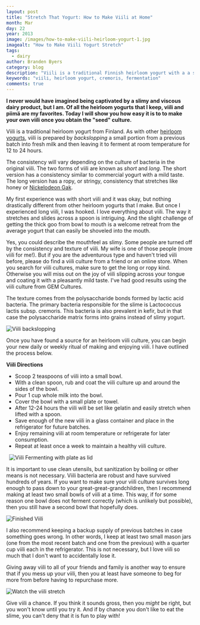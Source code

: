```yaml
---
layout: post
title: "Stretch That Yogurt: How to Make Viili at Home"
month: Mar
day: 22
year: 2013
image: /images/how-to-make-viili-heirloom-yogurt-1.jpg
imagealt: "How to Make Viili Yogurt Stretch"
tags:
  - dairy
author: Branden Byers
category: blog
description: "Viili is a traditional Finnish heirloom yogurt with a a slimy and viscous consistency.  I will show you how easy it is to to make your own viili once you obtain the seed culture."
keywords: "viili, heirloom yogurt, cremoris, fermentation"
comments: true
---
```


**I never would have imagined being captivated by a slimy and viscous dairy product, but I am. Of all the heirloom yogurts that I keep, viili and piim&auml; are my favorites. Today I will show you how easy it is to to make your own viili once you obtain the "seed" culture.**

Viili is a traditional heirloom yogurt from Finland. As with other [heirloom yogurts](http://fermup.com/blog/homemade-heirloom-yogurt-showdown/), viili is prepared by *backslopping* a small portion from a previous batch into fresh milk and then leaving it to ferment at room temperature for 12 to 24 hours.

The consistency will vary depending on the culture of bacteria in the original viili. The two forms of viili are known as *short* and *long*. The short version has a consistency similar to commercial yogurt with a mild taste. The long version has a ropy, or stringy, consistency that stretches like honey or <a href="http://youtu.be/_iDALjY4QnY" target="_blank" alt="Nickelodeon Gak Commercial Youtube" title="Nickelodeon Gak Commerical from the 90s">Nickelodeon Gak</a>.

My first experience was with short viili and it was okay, but nothing drastically different from other heirloom yogurts that I make. But once I experienced long viili, I was hooked. I love everything about viili. The way it stretches and slides across a spoon is intriguing. And the slight challenge of getting the thick goo from bowl to mouth is a welcome retreat from the average yogurt that can easily be shoveled into the mouth.

Yes, you could describe the mouthfeel as slimy. Some people are turned off by the consistency and texture of viili. My wife is one of those people (more viili for me!). But if you are the adventurous type and haven't tried viili before, please do find a viili culture from a friend or an online store. When you search for viili cultures, make sure to get the long or ropy kind. Otherwise you will miss out on the joy of viili slipping across your tongue and coating it with a pleasantly mild taste. I've had good results using the viili culture from GEM Cultures.

The texture comes from the polysaccharide bonds formed by lactic acid bacteria. The primary bacteria responsible for the slime is Lactococcus lactis subsp. cremoris. This bacteria is also prevalent in kefir, but in that case the polysaccharide matrix forms into grains instead of slimy yogurt.

<img src="/images/how-to-make-viili-heirloom-yogurt-2.jpg" alt="Viili backslopping">

Once you have found a source for an heirloom viili culture, you can begin your new daily or weekly ritual of making and enjoying viili. I have outlined the process below.

**Viili Directions**
<div>
	<ul class="colored-counter-list">
		<li>Scoop 2 teaspoons of viili into a small bowl.</li>
		<li>With a clean spoon, rub and coat the viili culture up and around the sides of the bowl.</li>
		<li>Pour 1 cup whole milk into the bowl.</li>
		<li>Cover the bowl with a small plate or towel.</li>
		<li>After 12-24 hours the viili will be set like gelatin and easily stretch when lifted with a spoon.</li>
		<li>Save enough of the new viili in a glass container and place in the refrigerator for future batches.</li>
		<li>Enjoy remaining viili at room temperature or refrigerate for later consumption.</li>
		<li>Repeat at least once a week to maintain a healthy viili culture.</li>
	</ul>
</div>
&nbsp;

<img src="/images/how-to-make-viili-heirloom-yogurt-3.jpg" alt="Viili Fermenting with plate as lid">

It is important to use clean utensils, but sanitization by boiling or other means is not necessary. Viili bacteria are robust and have survived hundreds of years. If you want to make sure your viili culture survives long enough to pass down to your great-great-grandchildren, then I recommend making at least two small bowls of viili at a time. This way, if for some reason one bowl does not ferment correctly (which is unlikely but possible), then you still have a second bowl that hopefully does.

<img src="/images/how-to-make-viili-heirloom-yogurt-4.jpg" alt="Finished Viili">

I also recommend keeping a backup supply of previous batches in case something goes wrong. In other words, I keep at least two small mason jars (one from the most recent batch and one from the previous) with a quarter cup viili each in the refrigerator. This is not necessary, but I love viili so much that I don't want to accidentally lose it.

Giving away viili to all of your friends and family is another way to ensure that if you mess up your viili, then you at least have someone to beg for more from before having to repurchase more.

<img src="/images/how-to-make-viili-heirloom-yogurt-5.jpg" alt="Watch the viili stretch">

Give viili a chance. If you think it sounds gross, then you *might* be right, but you won't know until you try it. And if by chance you don't like to eat the slime, you can't deny that it is fun to play with!